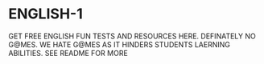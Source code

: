 # ENGLISH-1
GET FREE ENGLISH FUN TESTS AND RESOURCES HERE. DEFINATELY NO G@MES. WE HATE G@MES AS IT HINDERS STUDENTS LAERNING ABILITIES. SEE README FOR MORE
